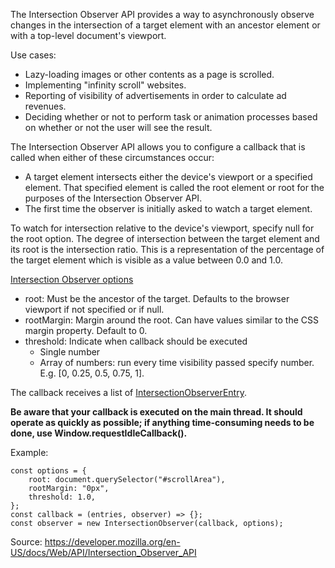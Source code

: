 The Intersection Observer API provides a way to asynchronously observe changes in the intersection of a target element with an ancestor element or with a top-level document's viewport.

Use cases:
- Lazy-loading images or other contents as a page is scrolled.
- Implementing "infinity scroll" websites.
- Reporting of visibility of advertisements in order to calculate ad revenues.
- Deciding whether or not to perform task or animation processes based on whether or not the user will see the result.

The Intersection Observer API allows you to configure a callback that is called when either of these circumstances occur:
- A target element intersects either the device's viewport or a specified element. That specified element is called the root element or root for the purposes of the Intersection Observer API.
- The first time the observer is initially asked to watch a target element.

To watch for intersection relative to the device's viewport, specify null for the root option.
The degree of intersection between the target element and its root is the intersection ratio. This is a representation of the percentage of the target element which is visible as a value between 0.0 and 1.0.

[Intersection Observer options](https://developer.mozilla.org/en-US/docs/Web/API/Intersection_Observer_API#intersection_observer_concepts_and_usage:~:text=callback%20is%20invoked.-,Intersection%20observer%20options,-The%20options%20object)
- root: Must be the ancestor of the target. Defaults to the browser viewport if not specified or if null.
- rootMargin: Margin around the root. Can have values similar to the CSS margin property. Default to 0.
- threshold: Indicate when callback should be executed
    - Single number
    - Array of numbers: run every time visibility passed specify number. E.g. [0, 0.25, 0.5, 0.75, 1].

The callback receives a list of [IntersectionObserverEntry](https://developer.mozilla.org/en-US/docs/Web/API/IntersectionObserverEntry).

**Be aware that your callback is executed on the main thread. It should operate as quickly as possible; if anything time-consuming needs to be done, use Window.requestIdleCallback().**

Example:

    const options = {
        root: document.querySelector("#scrollArea"),
        rootMargin: "0px",
        threshold: 1.0,
    };
    const callback = (entries, observer) => {};
    const observer = new IntersectionObserver(callback, options);


Source: https://developer.mozilla.org/en-US/docs/Web/API/Intersection_Observer_API
